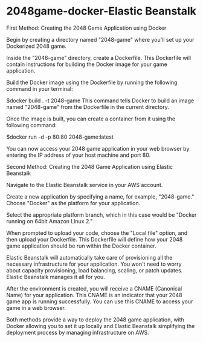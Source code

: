 # 2048game-docker-Elastic Beanstalk
First Method: Creating the 2048 Game Application using Docker

Begin by creating a directory named "2048-game" where you'll set up your Dockerized 2048 game.

Inside the "2048-game" directory, create a Dockerfile. This Dockerfile will contain instructions for building the Docker image for your game application.

Build the Docker image using the Dockerfile by running the following command in your terminal:

   $docker build . -t 2048-game
This command tells Docker to build an image named "2048-game" from the Dockerfile in the current directory.

Once the image is built, you can create a container from it using the following command:

 $docker run -d -p 80:80 2048-game:latest
 
You can now access your 2048 game application in your web browser by entering the IP address of your host machine and port 80.


Second Method: Creating the 2048 Game Application using Elastic Beanstalk

Navigate to the Elastic Beanstalk service in your AWS account.

Create a new application by specifying a name, for example, "2048-game." Choose "Docker" as the platform for your application.

Select the appropriate platform branch, which in this case would be "Docker running on 64bit Amazon Linux 2."

When prompted to upload your code, choose the "Local file" option, and then upload your Dockerfile. This Dockerfile will define how your 2048 game application should be run within the Docker container.

Elastic Beanstalk will automatically take care of provisioning all the necessary infrastructure for your application. You won't need to worry about capacity provisioning, load balancing, scaling, or patch updates. Elastic Beanstalk manages it all for you.

After the environment is created, you will receive a CNAME (Canonical Name) for your application. This CNAME is an indicator that your 2048 game app is running successfully. You can use this CNAME to access your game in a web browser.

Both methods provide a way to deploy the 2048 game application, with Docker allowing you to set it up locally and Elastic Beanstalk simplifying the deployment process by managing infrastructure on AWS.






 
